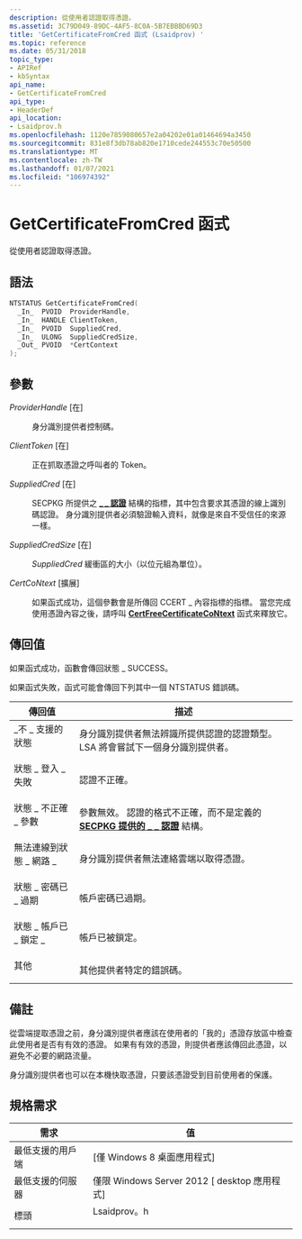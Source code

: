 ```yaml
---
description: 從使用者認證取得憑證。
ms.assetid: 3C79D049-89DC-4AF5-8C0A-5B7EBBBD69D3
title: 'GetCertificateFromCred 函式 (Lsaidprov) '
ms.topic: reference
ms.date: 05/31/2018
topic_type:
- APIRef
- kbSyntax
api_name:
- GetCertificateFromCred
api_type:
- HeaderDef
api_location:
- Lsaidprov.h
ms.openlocfilehash: 1120e7859080657e2a04202e01a01464694a3450
ms.sourcegitcommit: 831e8f3db78ab820e1710cede244553c70e50500
ms.translationtype: MT
ms.contentlocale: zh-TW
ms.lasthandoff: 01/07/2021
ms.locfileid: "106974392"
---
```

# <a name="getcertificatefromcred-function"></a>GetCertificateFromCred 函式

從使用者認證取得憑證。

## <a name="syntax"></a>語法


```C++
NTSTATUS GetCertificateFromCred(
  _In_  PVOID  ProviderHandle,
  _In_  HANDLE ClientToken,
  _In_  PVOID  SuppliedCred,
  _In_  ULONG  SuppliedCredSize,
  _Out_ PVOID  *CertContext
);
```



## <a name="parameters"></a>參數

<dl> <dt>

*ProviderHandle* \[在\]
</dt> <dd>

身分識別提供者控制碼。

</dd> <dt>

*ClientToken* \[在\]
</dt> <dd>

正在抓取憑證之呼叫者的 Token。

</dd> <dt>

*SuppliedCred* \[在\]
</dt> <dd>

SECPKG 所提供之 [**\_ \_ 認證**](/windows/desktop/api/Ntsecpkg/ns-ntsecpkg-secpkg_supplied_credential) 結構的指標，其中包含要求其憑證的線上識別碼認證。 身分識別提供者必須驗證輸入資料，就像是來自不受信任的來源一樣。

</dd> <dt>

*SuppliedCredSize* \[在\]
</dt> <dd>

*SuppliedCred* 緩衝區的大小（以位元組為單位）。

</dd> <dt>

*CertCoNtext* \[擴展\]
</dt> <dd>

如果函式成功，這個參數會是所傳回 CCERT \_ 內容指標的指標。 當您完成使用憑證內容之後，請呼叫 [**CertFreeCertificateCoNtext**](/windows/desktop/api/wincrypt/nf-wincrypt-certfreecertificatecontext) 函式來釋放它。

</dd> </dl>

## <a name="return-value"></a>傳回值

如果函式成功，函數會傳回狀態 \_ SUCCESS。

如果函式失敗，函式可能會傳回下列其中一個 NTSTATUS 錯誤碼。



| 傳回值                                                                                            | 描述                                                                                                                                                                            |
|---------------------------------------------------------------------------------------------------------|----------------------------------------------------------------------------------------------------------------------------------------------------------------------------------------|
| <dl> <dt>\_不 \_ 支援的狀態</dt> </dl>       | 身分識別提供者無法辨識所提供認證的認證類型。 LSA 將會嘗試下一個身分識別提供者。<br/>                                           |
| <dl> <dt>狀態 \_ 登入 \_ 失敗</dt> </dl>       | 認證不正確。<br/>                                                                                                                                                |
| <dl> <dt>狀態 \_ 不正確 \_ 參數</dt> </dl>   | 參數無效。 認證的格式不正確，而不是定義的 [**SECPKG 提供的 \_ \_ 認證**](/windows/desktop/api/Ntsecpkg/ns-ntsecpkg-secpkg_supplied_credential) 結構。<br/> |
| <dl> <dt>無法連線到狀態 \_ 網路 \_</dt> </dl> | 身分識別提供者無法連絡雲端以取得憑證。<br/>                                                                                                   |
| <dl> <dt>狀態 \_ 密碼已 \_ 過期</dt> </dl>    | 帳戶密碼已過期。<br/>                                                                                                                                           |
| <dl> <dt>狀態 \_ 帳戶已 \_ 鎖定 \_</dt> </dl> | 帳戶已被鎖定。 <br/>                                                                                                                                           |
| <dl> <dt>其他</dt> </dl>                       | 其他提供者特定的錯誤碼。 <br/>                                                                                                                                       |



 

## <a name="remarks"></a>備註

從雲端提取憑證之前，身分識別提供者應該在使用者的「我的」憑證存放區中檢查此使用者是否有有效的憑證。 如果有有效的憑證，則提供者應該傳回此憑證，以避免不必要的網路流量。

身分識別提供者也可以在本機快取憑證，只要該憑證受到目前使用者的保護。

## <a name="requirements"></a>規格需求



| 需求 | 值 |
|-------------------------------------|----------------------------------------------------------------------------------------|
| 最低支援的用戶端<br/> | \[僅 Windows 8 桌面應用程式\]<br/>                                             |
| 最低支援的伺服器<br/> | 僅限 Windows Server 2012 \[ desktop 應用程式\]<br/>                                   |
| 標頭<br/>                   | <dl> <dt>Lsaidprov。h</dt> </dl> |



 

